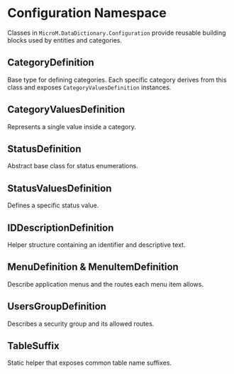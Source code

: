 # Configuration Namespace

Classes in `MicroM.DataDictionary.Configuration` provide reusable building blocks used by entities and categories.

## CategoryDefinition
Base type for defining categories. Each specific category derives from this class and exposes `CategoryValuesDefinition` instances.

## CategoryValuesDefinition
Represents a single value inside a category.

## StatusDefinition
Abstract base class for status enumerations.

## StatusValuesDefinition
Defines a specific status value.

## IDDescriptionDefinition
Helper structure containing an identifier and descriptive text.

## MenuDefinition & MenuItemDefinition
Describe application menus and the routes each menu item allows.

## UsersGroupDefinition
Describes a security group and its allowed routes.

## TableSuffix
Static helper that exposes common table name suffixes.
